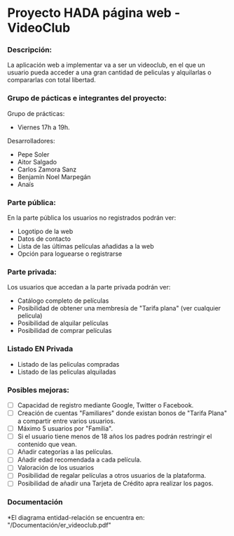 # Proyecto HADA página web - VideoClub
### Descripción: ###
La aplicación web a implementar va a ser un videoclub, en el que un usuario pueda acceder a una gran cantidad de peliculas y alquilarlas o compararlas con total libertad.
### Grupo de pácticas e integrantes del proyecto: ###
Grupo de prácticas:
* Viernes 17h a 19h.

Desarrolladores:
* Pepe Soler
* Aitor Salgado
* Carlos Zamora Sanz
* Benjamín Noel Marpegán
* Anaïs
### Parte pública: ###
En la parte pública los usuarios no registrados podrán ver:
* Logotipo de la web
* Datos de contacto
* Lista de las últimas películas añadidas a la web
* Opción para loguearse o registrarse

### Parte privada: ###
Los usuarios que accedan a la parte privada podrán ver:
* Catálogo completo de películas
* Posibilidad de obtener una membresía de "Tarifa plana" (ver cualquier pelicula)
* Posibilidad de alquilar películas
* Posibilidad de comprar películas

### Listado EN Privada ###
* Listado de las peliculas compradas
* Listado de las peliculas alquiladas

### Posibles mejoras: ###
- [ ] Capacidad de registro mediante Google, Twitter o Facebook.
- [ ] Creación de cuentas "Familiares" donde existan bonos de "Tarifa Plana" a compartir entre varios usuarios.
- [ ] Máximo 5 usuarios por "Familia".
- [ ] Si el usuario tiene menos de 18 años los padres podrán restringir el contenido que vean.
- [ ] Añadir categorías a las películas.
- [ ] Añadir edad recomendada a cada película.
- [ ] Valoración de los usuarios
- [ ] Posibilidad de regalar películas a otros usuarios de la plataforma.
- [ ] Posibilidad de añadir una Tarjeta de Crédito apra realizar los pagos.
### Documentación ###
*El diagrama entidad-relación se encuentra en: "/Documentación/er_videoclub.pdf"